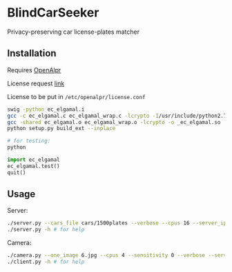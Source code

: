 # BlindCarSeeker
Privacy-preserving car license-plates matcher

## Installation
Requires [OpenAlpr](http://doc.openalpr.com/api.html#commercial-sdk)

License request [link](https://license.openalpr.com/evalrequest/)

License to be put in `/etc/openalpr/license.conf`
```bash
swig -python ec_elgamal.i
gcc -c ec_elgamal.c ec_elgamal_wrap.c -lcrypto -I/usr/include/python2.7 -fPIC
gcc -shared ec_elgamal.o ec_elgamal_wrap.o -lcrypto -o _ec_elgamal.so
python setup.py build_ext --inplace

# for testing:
python
```
```python
import ec_elgamal
ec_elgamal.test()
quit()
```
## Usage
Server:
```bash
./server.py --cars_file cars/1500plates --verbose --cpus 16 --server_ip 10.40.21.38 --server_port 1234 [--load]
./server.py -h # for help
```
Camera:
```bash
./camera.py --one_image 6.jpg --cpus 4 --sensitivity 0 --verbose --server_ip 10.40.21.38 --server_port 1234 [--load]
./client.py -h # for help
```
